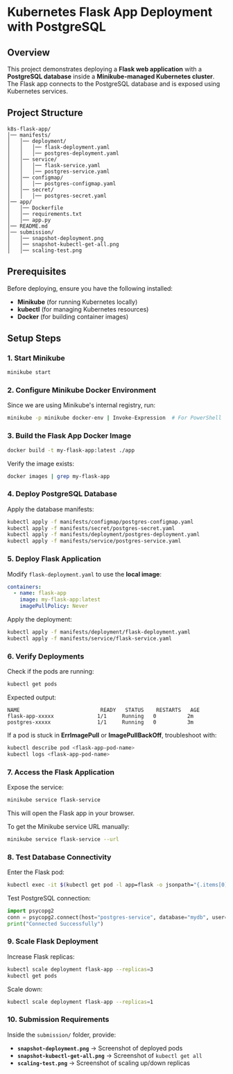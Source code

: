 # Kubernetes Flask App Deployment with PostgreSQL

## Overview
This project demonstrates deploying a **Flask web application** with a **PostgreSQL database** inside a **Minikube-managed Kubernetes cluster**. The Flask app connects to the PostgreSQL database and is exposed using Kubernetes services.

## Project Structure
```
k8s-flask-app/
│── manifests/
│   │── deployment/
│   │   │── flask-deployment.yaml
│   │   │── postgres-deployment.yaml
│   │── service/
│   │   │── flask-service.yaml
│   │   │── postgres-service.yaml
│   │── configmap/
│   │   │── postgres-configmap.yaml
│   │── secret/
│   │   │── postgres-secret.yaml
│── app/
│   │── Dockerfile
│   │── requirements.txt
│   │── app.py
│── README.md
│── submission/
│   │── snapshot-deployment.png
│   │── snapshot-kubectl-get-all.png
│   │── scaling-test.png
```

## Prerequisites
Before deploying, ensure you have the following installed:
- **Minikube** (for running Kubernetes locally)
- **kubectl** (for managing Kubernetes resources)
- **Docker** (for building container images)

## Setup Steps
### 1. Start Minikube
```sh
minikube start
```

### 2. Configure Minikube Docker Environment
Since we are using Minikube's internal registry, run:
```sh
minikube -p minikube docker-env | Invoke-Expression  # For PowerShell
```

### 3. Build the Flask App Docker Image
```sh
docker build -t my-flask-app:latest ./app
```
Verify the image exists:
```sh
docker images | grep my-flask-app
```

### 4. Deploy PostgreSQL Database
Apply the database manifests:
```sh
kubectl apply -f manifests/configmap/postgres-configmap.yaml
kubectl apply -f manifests/secret/postgres-secret.yaml
kubectl apply -f manifests/deployment/postgres-deployment.yaml
kubectl apply -f manifests/service/postgres-service.yaml
```

### 5. Deploy Flask Application
Modify `flask-deployment.yaml` to use the **local image**:
```yaml
containers:
  - name: flask-app
    image: my-flask-app:latest
    imagePullPolicy: Never
```
Apply the deployment:
```sh
kubectl apply -f manifests/deployment/flask-deployment.yaml
kubectl apply -f manifests/service/flask-service.yaml
```

### 6. Verify Deployments
Check if the pods are running:
```sh
kubectl get pods
```
Expected output:
```
NAME                          READY   STATUS    RESTARTS   AGE
flask-app-xxxxx              1/1     Running   0          2m
postgres-xxxxx               1/1     Running   0          3m
```

If a pod is stuck in **ErrImagePull** or **ImagePullBackOff**, troubleshoot with:
```sh
kubectl describe pod <flask-app-pod-name>
kubectl logs <flask-app-pod-name>
```

### 7. Access the Flask Application
Expose the service:
```sh
minikube service flask-service
```
This will open the Flask app in your browser.

To get the Minikube service URL manually:
```sh
minikube service flask-service --url
```

### 8. Test Database Connectivity
Enter the Flask pod:
```sh
kubectl exec -it $(kubectl get pod -l app=flask -o jsonpath="{.items[0].metadata.name}") -- bash
```
Test PostgreSQL connection:
```python
import psycopg2
conn = psycopg2.connect(host="postgres-service", database="mydb", user="myuser", password="mypassword")
print("Connected Successfully")
```

### 9. Scale Flask Deployment
Increase Flask replicas:
```sh
kubectl scale deployment flask-app --replicas=3
kubectl get pods
```
Scale down:
```sh
kubectl scale deployment flask-app --replicas=1
```

### 10. Submission Requirements
Inside the `submission/` folder, provide:
- **`snapshot-deployment.png`** → Screenshot of deployed pods
- **`snapshot-kubectl-get-all.png`** → Screenshot of `kubectl get all`
- **`scaling-test.png`** → Screenshot of scaling up/down replicas

